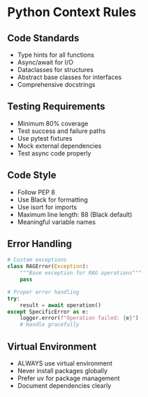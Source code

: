 # Python Context Rules

## Code Standards

- Type hints for all functions
- Async/await for I/O
- Dataclasses for structures
- Abstract base classes for interfaces
- Comprehensive docstrings

## Testing Requirements

- Minimum 80% coverage
- Test success and failure paths
- Use pytest fixtures
- Mock external dependencies
- Test async code properly

## Code Style

- Follow PEP 8
- Use Black for formatting
- Use isort for imports
- Maximum line length: 88 (Black default)
- Meaningful variable names

## Error Handling

```python
# Custom exceptions
class RAGError(Exception):
    """Base exception for RAG operations"""
    pass

# Proper error handling
try:
    result = await operation()
except SpecificError as e:
    logger.error(f"Operation failed: {e}")
    # Handle gracefully
```

## Virtual Environment

- ALWAYS use virtual environment
- Never install packages globally
- Prefer uv for package management
- Document dependencies clearly
